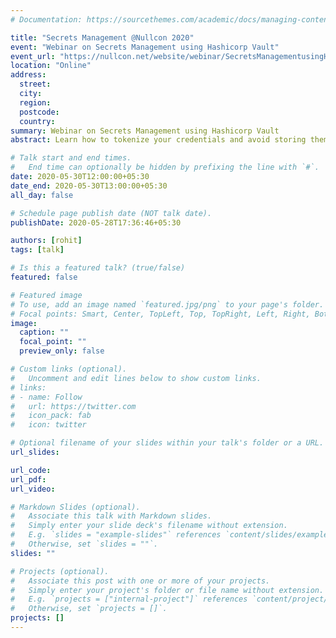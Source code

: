 ```yaml
---
# Documentation: https://sourcethemes.com/academic/docs/managing-content/

title: "Secrets Management @Nullcon 2020"
event: "Webinar on Secrets Management using Hashicorp Vault"
event_url: "https://nullcon.net/website/webinar/SecretsManagementusingHashicorpVault.php"
location: "Online"
address:
  street:
  city:
  region:
  postcode:
  country:
summary: Webinar on Secrets Management using Hashicorp Vault
abstract: Learn how to tokenize your credentials and avoid storing them in clear-text in files/environment variables by utilising a popular solution called Vault by Hashicorp.

# Talk start and end times.
#   End time can optionally be hidden by prefixing the line with `#`.
date: 2020-05-30T12:00:00+05:30
date_end: 2020-05-30T13:00:00+05:30
all_day: false

# Schedule page publish date (NOT talk date).
publishDate: 2020-05-28T17:36:46+05:30

authors: [rohit]
tags: [talk]

# Is this a featured talk? (true/false)
featured: false

# Featured image
# To use, add an image named `featured.jpg/png` to your page's folder. 
# Focal points: Smart, Center, TopLeft, Top, TopRight, Left, Right, BottomLeft, Bottom, BottomRight.
image:
  caption: ""
  focal_point: ""
  preview_only: false

# Custom links (optional).
#   Uncomment and edit lines below to show custom links.
# links:
# - name: Follow
#   url: https://twitter.com
#   icon_pack: fab
#   icon: twitter

# Optional filename of your slides within your talk's folder or a URL.
url_slides:

url_code:
url_pdf:
url_video:

# Markdown Slides (optional).
#   Associate this talk with Markdown slides.
#   Simply enter your slide deck's filename without extension.
#   E.g. `slides = "example-slides"` references `content/slides/example-slides.md`.
#   Otherwise, set `slides = ""`.
slides: ""

# Projects (optional).
#   Associate this post with one or more of your projects.
#   Simply enter your project's folder or file name without extension.
#   E.g. `projects = ["internal-project"]` references `content/project/deep-learning/index.md`.
#   Otherwise, set `projects = []`.
projects: []
---
```

